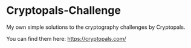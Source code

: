 # Cryptopals-Challenge

My own simple solutions to the cryptography challenges by Cryptopals. 

You can find them here: https://cryptopals.com/
